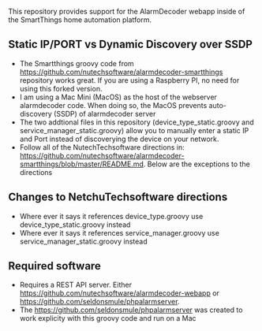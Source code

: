 This repository provides support for the AlarmDecoder webapp inside of the SmartThings home automation platform.

## Static IP/PORT vs Dynamic Discovery over SSDP
   
* The Smartthings groovy code from https://github.com/nutechsoftware/alarmdecoder-smartthings repository works great.  If you are using a Raspberry PI, no need for using this forked version.
* I am using a Mac Mini (MacOS) as the host of the webserver alarmdecoder code.  When doing so, the MacOS prevents auto-discovery (SSDP) of alarmdecoder server
* The two addtional files in this repository (device_type_static.groovy and service_manager_static.groovy) allow you to manually enter a static IP and Port instead of discoverying the device on your network.
* Follow all of the NutechTechsoftware directions in: https://github.com/nutechsoftware/alarmdecoder-smartthings/blob/master/README.md.  Below are the exceptions to the directions

## Changes to NetchuTechsoftware directions
* Where ever it says it references device_type.groovy use device_type_static.groovy instead
* Where ever it says it references service_manager.groovy use service_manager_static.groovy instead

## Required software
* Requires a REST API server.  Either https://github.com/nutechsoftware/alarmdecoder-webapp or https://github.com/seldonsmule/phpalarmserver.  
* The https://github.com/seldonsmule/phpalarmserver was created to work explicity with this groovy code and run on a Mac
